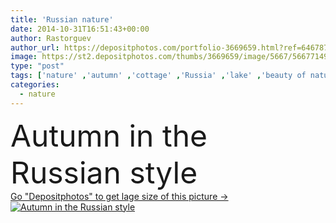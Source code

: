 ```yaml
---
title: 'Russian nature'
date: 2014-10-31T16:51:43+00:00
author: Rastorguev
author_url: https://depositphotos.com/portfolio-3669659.html?ref=64678756
image: https://st2.depositphotos.com/thumbs/3669659/image/5667/56677149/api_thumb_450.jpg?forcejpeg=true
type: "post"
tags: ['nature' ,'autumn' ,'cottage' ,'Russia' ,'lake' ,'beauty of nature' ,'russian nature' ,'природа' ,'России' ,'Россия' ]
categories: 
  - nature
---
```

<div aling="center">
            <font size="60"> Autumn in the Russian style</font>   
</div>
<div>
    <a href='https://st2.depositphotos.com/thumbs/3669659/image/5667/56677149/api_thumb_450.jpg?forcejpeg=true?ref=64678756' target=_blank > Go "Depositphotos" to get lage size of this picture ->
        <img href='https://st2.depositphotos.com/thumbs/3669659/image/5667/56677149/api_thumb_450.jpg?forcejpeg=true?ref=64678756' src='https://st2.depositphotos.com/3669659/5667/i/950/depositphotos_56677149-stock-photo-russian-nature.jpg?forcejpeg=true' alt='Autumn in the Russian style' >
    </a>
</div>
